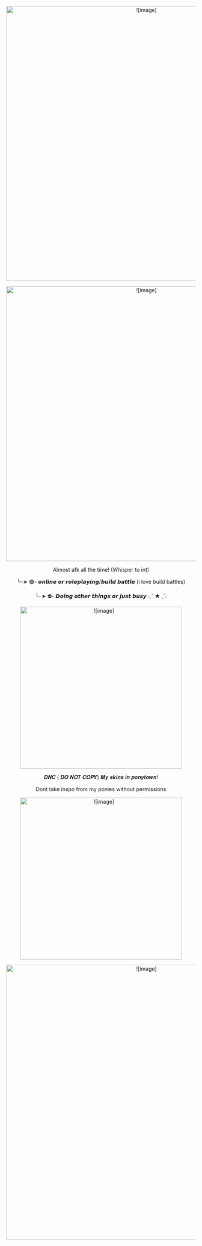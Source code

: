  <p align="center"> <img width="730" src="https://files.catbox.moe/kkl53j.png" alt = ![image]>
 <p align="center"> <img width="730" src="https://github.com/user-attachments/assets/655d65bc-7030-44c3-9b8a-01e8a48b7dfc" alt = ![image]>
</p>  
<p align="center">Almost afk all the time! (Whisper to int)
<p align="center">╰┈➤ 🟢- 𝙤𝙣𝙡𝙞𝙣𝙚 𝙤𝙧 𝙧𝙤𝙡𝙚𝙥𝙡𝙖𝙮𝙞𝙣𝙜/𝙗𝙪𝙞𝙡𝙙 𝙗𝙖𝙩𝙩𝙡𝙚 (i love build battles)
<p align="center">╰┈➤ ⛔- 𝘿𝙤𝙞𝙣𝙜 𝙤𝙩𝙝𝙚𝙧 𝙩𝙝𝙞𝙣𝙜𝙨 𝙤𝙧 𝙟𝙪𝙨𝙩 𝙗𝙪𝙨𝙮 ˗ˏˋ ★ ˎˊ˗
<p align="center">
  <img width="430" src="https://64.media.tumblr.com/eace360b64ffa6e60edf7d5fafa0cdeb/71159867369eaad2-97/s1280x1920/aae97747590c36298b1b8afc8b612ab37b928a15.gifv" alt = ![image]>
</p>
<p align="center">𝑫𝑵𝑪 ( 𝑫𝑶 𝑵𝑶𝑻 𝑪𝑶𝑷𝒀) 𝑴𝒚 𝒔𝒌𝒊𝒏𝒔 𝒊𝒏 𝒑𝒐𝒏𝒚𝒕𝒐𝒘𝒏! 
<p align="center">Dont take inspo from my ponies without permissions
<p align="center">
  <img width="430" src="https://64.media.tumblr.com/8e9b4dac14bf13907bc33a955da6921e/9e513f9d167de8f5-3f/s1280x1920/6bc21c670aedae2bf6b4cd55a88c2fa986af5dc6.gifv" alt = ![image]>
</p>
<p align="center"> <img width="730" src="https://files.catbox.moe/n79ve8.png" alt = ![image]>
